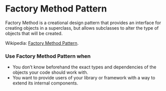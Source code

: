 # Factory Method Pattern

Factory Method is a creational design pattern that provides an interface for creating objects in a superclass, but allows subclasses to alter the type of objects that will be created.

Wikipedia: [Factory Method Pattern](https://en.wikipedia.org/wiki/Abstract_factory_pattern).

### Use Factory Method Pattern when

  * You don’t know beforehand the exact types and dependencies of the objects your code should work with.
  * You want to provide users of your library or framework with a way to extend its internal components.

